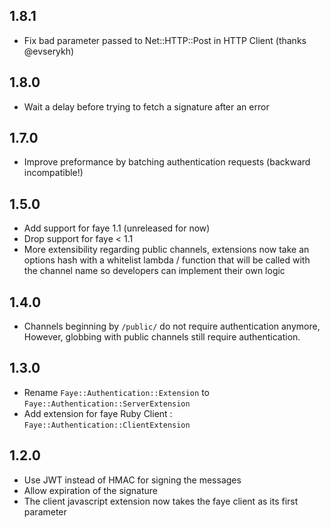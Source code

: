 ## 1.8.1
  - Fix bad parameter passed to Net::HTTP::Post in HTTP Client (thanks @evserykh)
## 1.8.0
 - Wait a delay before trying to fetch a signature after an error

## 1.7.0
 - Improve preformance by batching authentication requests (backward incompatible!)

## 1.5.0
 - Add support for faye 1.1 (unreleased for now)
 - Drop support for faye < 1.1
 - More extensibility regarding public channels, extensions now take an options
   hash with a whitelist lambda / function that will be called with the channel
   name so developers can implement their own logic

## 1.4.0
  - Channels beginning by ``/public/`` do not require authentication anymore,
  However, globbing with public channels still require authentication.

## 1.3.0
  - Rename ``Faye::Authentication::Extension`` to ``Faye::Authentication::ServerExtension``
  - Add extension for faye Ruby Client : ``Faye::Authentication::ClientExtension``

## 1.2.0

  - Use JWT instead of HMAC for signing the messages
  - Allow expiration of the signature
  - The client javascript extension now takes the faye client as its first parameter
